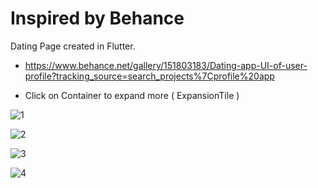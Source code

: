 # Inspired by Behance
Dating Page created in Flutter.

- https://www.behance.net/gallery/151803183/Dating-app-UI-of-user-profile?tracking_source=search_projects%7Cprofile%20app

- Click on Container to expand more ( ExpansionTile )


![1](https://user-images.githubusercontent.com/61762281/194351787-52c29086-3c7a-4c7e-af5a-659c141010e5.jpg)


![2](https://user-images.githubusercontent.com/61762281/194351840-5f71000b-cacb-464c-8ea4-90db565be7d8.jpg)


![3](https://user-images.githubusercontent.com/61762281/194351862-9e0689a2-3190-456e-8c7b-2d7619b3ac54.jpg)


![4](https://user-images.githubusercontent.com/61762281/194351889-d6028de8-cff9-4554-8afe-38bce5f5a249.jpg)
